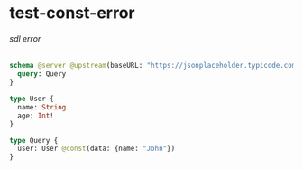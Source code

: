 # test-const-error

###### sdl error

####
```graphql @server
schema @server @upstream(baseURL: "https://jsonplaceholder.typicode.com") {
  query: Query
}

type User {
  name: String
  age: Int!
}

type Query {
  user: User @const(data: {name: "John"})
}
```
